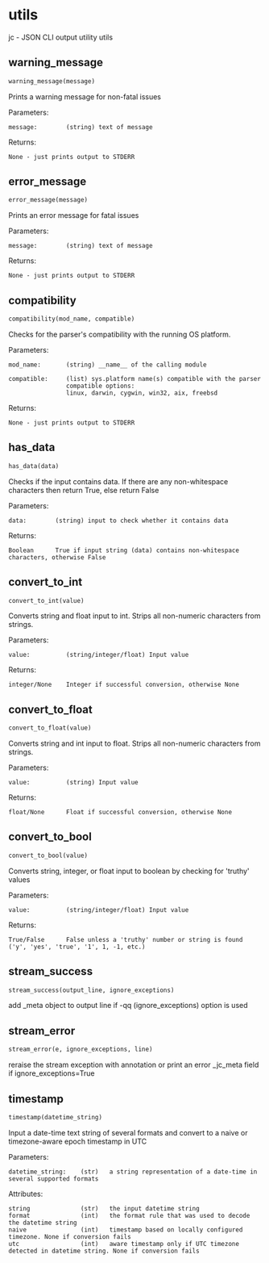 
# utils
jc - JSON CLI output utility utils

## warning_message
```python
warning_message(message)
```

Prints a warning message for non-fatal issues

Parameters:

    message:        (string) text of message

Returns:

    None - just prints output to STDERR


## error_message
```python
error_message(message)
```

Prints an error message for fatal issues

Parameters:

    message:        (string) text of message

Returns:

    None - just prints output to STDERR


## compatibility
```python
compatibility(mod_name, compatible)
```
Checks for the parser's compatibility with the running OS platform.

Parameters:

    mod_name:       (string) __name__ of the calling module

    compatible:     (list) sys.platform name(s) compatible with the parser
                    compatible options:
                    linux, darwin, cygwin, win32, aix, freebsd

Returns:

    None - just prints output to STDERR


## has_data
```python
has_data(data)
```

Checks if the input contains data. If there are any non-whitespace characters then return True, else return False

Parameters:

    data:        (string) input to check whether it contains data

Returns:

    Boolean      True if input string (data) contains non-whitespace characters, otherwise False


## convert_to_int
```python
convert_to_int(value)
```

Converts string and float input to int. Strips all non-numeric characters from strings.

Parameters:

    value:          (string/integer/float) Input value

Returns:

    integer/None    Integer if successful conversion, otherwise None


## convert_to_float
```python
convert_to_float(value)
```

Converts string and int input to float. Strips all non-numeric characters from strings.

Parameters:

    value:          (string) Input value

Returns:

    float/None      Float if successful conversion, otherwise None


## convert_to_bool
```python
convert_to_bool(value)
```

Converts string, integer, or float input to boolean by checking for 'truthy' values

Parameters:

    value:          (string/integer/float) Input value

Returns:

    True/False      False unless a 'truthy' number or string is found ('y', 'yes', 'true', '1', 1, -1, etc.)


## stream_success
```python
stream_success(output_line, ignore_exceptions)
```
add _meta object to output line if -qq (ignore_exceptions) option is used

## stream_error
```python
stream_error(e, ignore_exceptions, line)
```
reraise the stream exception with annotation or print an error _jc_meta
field if ignore_exceptions=True


## timestamp
```python
timestamp(datetime_string)
```

Input a date-time text string of several formats and convert to a naive or timezone-aware epoch timestamp in UTC

Parameters:

    datetime_string:    (str)   a string representation of a date-time in several supported formats

Attributes:

    string              (str)   the input datetime string
    format              (int)   the format rule that was used to decode the datetime string
    naive               (int)   timestamp based on locally configured timezone. None if conversion fails
    utc                 (int)   aware timestamp only if UTC timezone detected in datetime string. None if conversion fails


